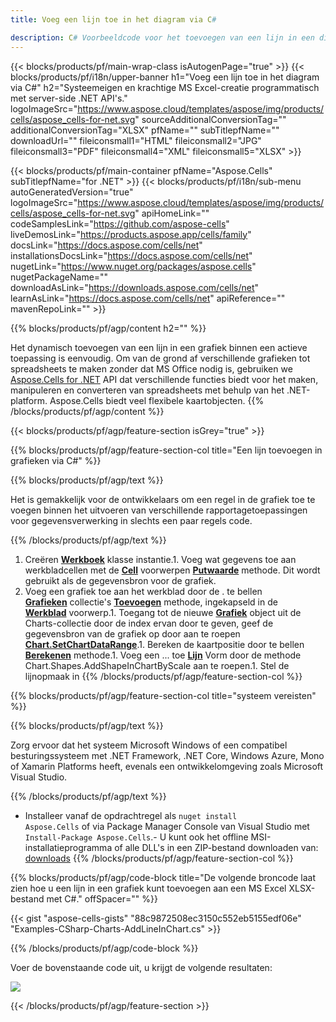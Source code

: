 ```yaml
---
title: Voeg een lijn toe in het diagram via C# 

description: C# Voorbeeldcode voor het toevoegen van een lijn in een diagram aan Excel met behulp van .NET Bibliotheek. Gebruik deze code om een lijn in een grafiek toe te voegen aan MS Excel binnen VB.NET, Asp.NET of een op .NET gebaseerde applicatie.
---
```

{{< blocks/products/pf/main-wrap-class isAutogenPage="true" >}}
{{< blocks/products/pf/i18n/upper-banner h1="Voeg een lijn toe in het diagram via C#" h2="Systeemeigen en krachtige MS Excel-creatie programmatisch met server-side .NET API\'s." logoImageSrc="https://www.aspose.cloud/templates/aspose/img/products/cells/aspose_cells-for-net.svg" sourceAdditionalConversionTag="" additionalConversionTag="XLSX" pfName="" subTitlepfName="" downloadUrl="" fileiconsmall1="HTML" fileiconsmall2="JPG" fileiconsmall3="PDF" fileiconsmall4="XML" fileiconsmall5="XLSX" >}}

{{< blocks/products/pf/main-container pfName="Aspose.Cells" subTitlepfName="for .NET" >}}
{{< blocks/products/pf/i18n/sub-menu autoGeneratedVersion="true" logoImageSrc="https://www.aspose.cloud/templates/aspose/img/products/cells/aspose_cells-for-net.svg" apiHomeLink="" codeSamplesLink="https://github.com/aspose-cells" liveDemosLink="https://products.aspose.app/cells/family" docsLink="https://docs.aspose.com/cells/net" installationsDocsLink="https://docs.aspose.com/cells/net" nugetLink="https://www.nuget.org/packages/aspose.cells" nugetPackageName="" downloadAsLink="https://downloads.aspose.com/cells/net" learnAsLink="https://docs.aspose.com/cells/net" apiReference="" mavenRepoLink="" >}}

{{% blocks/products/pf/agp/content h2="" %}}

Het dynamisch toevoegen van een lijn in een grafiek binnen een actieve toepassing is eenvoudig. Om van de grond af verschillende grafieken tot spreadsheets te maken zonder dat MS Office nodig is, gebruiken we [Aspose.Cells for .NET](https://products.aspose.com/cells/net)  API dat verschillende functies biedt voor het maken, manipuleren en converteren van spreadsheets met behulp van het .NET-platform. Aspose.Cells biedt veel flexibele kaartobjecten.
{{% /blocks/products/pf/agp/content %}}

{{< blocks/products/pf/agp/feature-section isGrey="true" >}}

{{% blocks/products/pf/agp/feature-section-col title="Een lijn toevoegen in grafieken via C#" %}}

{{% blocks/products/pf/agp/text %}}

 Het is gemakkelijk voor de ontwikkelaars om een regel in de grafiek toe te voegen binnen het uitvoeren van verschillende rapportagetoepassingen voor gegevensverwerking in slechts een paar regels code.

{{% /blocks/products/pf/agp/text %}}

1. Creëren [**Werkboek**](https://reference.aspose.com/cells/net/aspose.cells/workbook) klasse instantie.1. Voeg wat gegevens toe aan werkbladcellen met de [**Cell**](https://reference.aspose.com/cells/net/aspose.cells/cell) voorwerpen [**Putwaarde**](https://reference.aspose.com/cells/net/aspose.cells/cell/methods/putvalue/index) methode.   Dit wordt gebruikt als de gegevensbron voor de grafiek.
1. Voeg een grafiek toe aan het werkblad door de . te bellen [**Grafieken**](https://reference.aspose.com/cells/net/aspose.cells.charts/chartcollection) collectie's [**Toevoegen**](https://reference.aspose.com/cells/net/aspose.cells.charts/chartcollection/methods/add) methode, ingekapseld in de [**Werkblad**](https://reference.aspose.com/cells/net/aspose.cells/worksheet) voorwerp.1. Toegang tot de nieuwe [**Grafiek**](https://reference.aspose.com/cells/net/aspose.cells.charts/chart) object uit de Charts-collectie door de index ervan door te geven, geef de gegevensbron van de grafiek op door aan te roepen [**Chart.SetChartDataRange**](https://https://reference.aspose.com/cells/net/aspose.cells.charts/chart/methods/setchartdatarange).1. Bereken de kaartpositie door te bellen [**Berekenen**](https://https://reference.aspose.com/cells/net/aspose.cells.charts/chart/methods/Calculate) methode.1. Voeg een ... toe [**Lijn**](https://reference.aspose.com/cells/net/aspose.cells.drawing/shape/properties/msodrawingtype) Vorm door de methode Chart.Shapes.AddShapeInChartByScale aan te roepen.1. Stel de lijnopmaak in
{{% /blocks/products/pf/agp/feature-section-col %}}

{{% blocks/products/pf/agp/feature-section-col title="systeem vereisten" %}}

{{% blocks/products/pf/agp/text %}}

 Zorg ervoor dat het systeem Microsoft Windows of een compatibel besturingssysteem met .NET Framework, .NET Core, Windows Azure, Mono of Xamarin Platforms heeft, evenals een ontwikkelomgeving zoals Microsoft Visual Studio. 

{{% /blocks/products/pf/agp/text %}}

- Installeer vanaf de opdrachtregel als <code>nuget install Aspose.Cells</code> of via Package Manager Console van Visual Studio met <code>Install-Package Aspose.Cells</code>.- U kunt ook het offline MSI-installatieprogramma of alle DLL's in een ZIP-bestand downloaden van: <a href="https://downloads.aspose.com/cells/net">downloads</a>
{{% /blocks/products/pf/agp/feature-section-col %}}

{{% blocks/products/pf/agp/code-block title="De volgende broncode laat zien hoe u een lijn in een grafiek kunt toevoegen aan een MS Excel XLSX-bestand met C#." offSpacer="" %}}

{{< gist "aspose-cells-gists" "88c9872508ec3150c552eb5155edf06e" "Examples-CSharp-Charts-AddLineInChart.cs" >}}

{{% /blocks/products/pf/agp/code-block %}}

Voer de bovenstaande code uit, u krijgt de volgende resultaten:

![](line-in-chart.png)

{{< /blocks/products/pf/agp/feature-section >}}


<!-- aboutfile Starts -->
